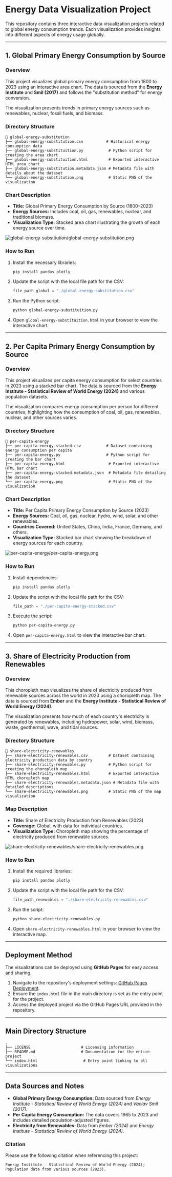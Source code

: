 # Energy Data Visualization Project

This repository contains three interactive data visualization projects related to global energy consumption trends. Each visualization provides insights into different aspects of energy usage globally.

---

## **1. Global Primary Energy Consumption by Source**

### Overview
This project visualizes global primary energy consumption from 1800 to 2023 using an interactive area chart. The data is sourced from the **Energy Institute** and **Smil (2017)** and follows the "substitution method" for energy conversion.

The visualization presents trends in primary energy sources such as renewables, nuclear, fossil fuels, and biomass.

### Directory Structure
```
📁 global-energy-substitution
├── global-energy-substitution.csv          # Historical energy consumption data
├── global-energy-substituition.py           # Python script for creating the area chart
├── global-energy-substituition.html         # Exported interactive HTML area chart
├── global-energy-substitution.metadata.json # Metadata file with details about the dataset
└── global-energy-substitution.png           # Static PNG of the visualization
```

### Chart Description
- **Title:** Global Primary Energy Consumption by Source (1800–2023)
- **Energy Sources:** Includes coal, oil, gas, renewables, nuclear, and traditional biomass.
- **Visualization Type:** Stacked area chart illustrating the growth of each energy source over time.


![global-energy-substitution/global-energy-substitution.png](https://github.com/cbilinski101/Project-3/blob/main/global-energy-substitution/global-energy-substitution.png?raw=true)




### How to Run
1. Install the necessary libraries:
   ```bash
   pip install pandas plotly
   ```
2. Update the script with the local file path for the CSV:
   ```python
   file_path_global = "./global-energy-substitution.csv"
   ```
3. Run the Python script:
   ```bash
   python global-energy-substituition.py
   ```
4. Open `global-energy-substituition.html` in your browser to view the interactive chart.

---

## **2. Per Capita Primary Energy Consumption by Source**

### Overview
This project visualizes per capita energy consumption for select countries in 2023 using a stacked bar chart. The data is sourced from the **Energy Institute - Statistical Review of World Energy (2024)** and various population datasets.

The visualization compares energy consumption per person for different countries, highlighting how the consumption of coal, oil, gas, renewables, nuclear, and other sources varies.

### Directory Structure
```
📁 per-capita-energy
├── per-capita-energy-stacked.csv           # Dataset containing energy consumption per capita
├── per-capita-energy.py                    # Python script for creating the bar chart
├── per-capita-energy.html                   # Exported interactive HTML bar chart
├── per-capita-energy-stacked.metadata.json  # Metadata file detailing the dataset
└── per-capita-energy.png                    # Static PNG of the visualization
```

### Chart Description
- **Title:** Per Capita Primary Energy Consumption by Source (2023)
- **Energy Sources:** Coal, oil, gas, nuclear, hydro, wind, solar, and other renewables.
- **Countries Covered:** United States, China, India, France, Germany, and others.
- **Visualization Type:** Stacked bar chart showing the breakdown of energy sources for each country.


![per-capita-energy/per-capita-energy.png](https://github.com/cbilinski101/Project-3/blob/main/per-capita-energy/per-capita-energy.png?raw=true)

### How to Run
1. Install dependencies:
   ```bash
   pip install pandas plotly
   ```
2. Update the script with the local file path for the CSV:
   ```python
   file_path = "./per-capita-energy-stacked.csv"
   ```
3. Execute the script:
   ```bash
   python per-capita-energy.py
   ```
4. Open `per-capita-energy.html` to view the interactive bar chart.

---

## **3. Share of Electricity Production from Renewables**

### Overview
This choropleth map visualizes the share of electricity produced from renewable sources across the world in 2023 using a choropleth map. The data is sourced from **Ember** and the **Energy Institute - Statistical Review of World Energy (2024)**.

The visualization presents how much of each country's electricity is generated by renewables, including hydropower, solar, wind, biomass, waste, geothermal, wave, and tidal sources.

### Directory Structure
```
📁 share-electricity-renewables
├── share-electricity-renewables.csv         # Dataset containing electricity production data by country
├── share-electricity-renewables.py          # Python script for creating the choropleth map
├── share-electricity-renewables.html        # Exported interactive HTML choropleth map
├── share-electricity-renewables.metadata.json # Metadata file with detailed descriptions
└── share-electricity-renewables.png         # Static PNG of the map visualization
```

### Map Description
- **Title:** Share of Electricity Production from Renewables (2023)
- **Coverage:** Global, with data for individual countries.
- **Visualization Type:** Choropleth map showing the percentage of electricity produced from renewable sources.


![share-electricity-renewables/share-electricity-renewables.png](https://github.com/cbilinski101/Project-3/blob/main/share-electricity-renewables/share-electricity-renewables.png?raw=true)

### How to Run
1. Install the required libraries:
   ```bash
   pip install pandas plotly
   ```
2. Update the script with the local file path for the CSV:
   ```python
   file_path_renewables = "./share-electricity-renewables.csv"
   ```
3. Run the script:
   ```bash
   python share-electricity-renewables.py
   ```
4. Open `share-electricity-renewables.html` in your browser to view the interactive map.

---

## **Deployment Method**
The visualizations can be deployed using **GitHub Pages** for easy access and sharing.

1. Navigate to the repository's deployment settings: [GitHub Pages Deployment](https://github.com/cbilinski101/Project-3/deployments/github-pages).
2. Ensure the `index.html` file in the main directory is set as the entry point for the project.
3. Access the deployed project via the GitHub Pages URL provided in the repository.

---

## **Main Directory Structure**
```
.
├── LICENSE                      # Licensing information
├── README.md                    # Documentation for the entire project
└── index.html                    # Entry point linking to all visualizations
```

---

## **Data Sources and Notes**
- **Global Primary Energy Consumption:** Data sourced from *Energy Institute - Statistical Review of World Energy (2024)* and *Vaclav Smil (2017)*.
- **Per Capita Energy Consumption:** The data covers 1965 to 2023 and includes detailed population-adjusted figures.
- **Electricity from Renewables:** Data from *Ember (2024)* and *Energy Institute - Statistical Review of World Energy (2024)*.

### Citation
Please use the following citation when referencing this project:
```
Energy Institute - Statistical Review of World Energy (2024); Population data from various sources (2023).
```

